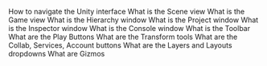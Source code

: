 How to navigate the Unity interface
What is the Scene view
What is the Game view
What is the Hierarchy window
What is the Project window
What is the Inspector window
What is the Console window
What is the Toolbar
What are the Play Buttons
What are the Transform tools
What are the Collab, Services, Account buttons
What are the Layers and Layouts dropdowns
What are Gizmos